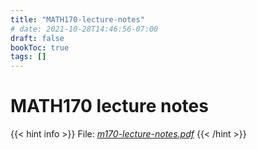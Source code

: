 ```yaml
---
title: "MATH170-lecture-notes"
# date: 2021-10-28T14:46:56-07:00
draft: false
bookToc: true
tags: []
---
```


# MATH170 lecture notes

{{< hint info >}}
File: [*m170-lecture-notes.pdf*](/notes/m170-lecture-notes.pdf) 
{{< /hint >}}

